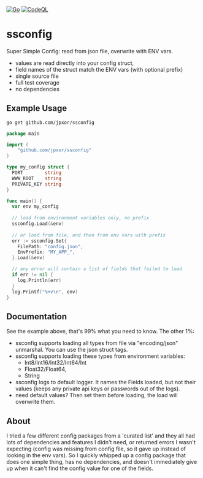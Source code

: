 [![Go](https://github.com/jpxor/ssconfig/actions/workflows/go.yml/badge.svg)](https://github.com/jpxor/ssconfig/actions/workflows/go.yml)
[![CodeQL](https://github.com/jpxor/ssconfig/actions/workflows/codeql-analysis.yml/badge.svg)](https://github.com/jpxor/ssconfig/actions/workflows/codeql-analysis.yml)

# ssconfig
Super Simple Config:  read from json file, overwrite with ENV vars.

 - values are read directly into your config struct, 
 - field names of the struct match the ENV vars (with optional prefix)
 - single source file
 - full test coverage
 - no dependencies

## Example Usage
```sh
go get github.com/jpxor/ssconfig
```

```go
package main

import (
    "github.com/jpxor/ssconfig"
)

type my_config struct {
  PORT        string
  WWW_ROOT    string
  PRIVATE_KEY string
}

func main() {
  var env my_config
  
  // load from environment variables only, no prefix
  ssconfig.Load(&env)
 
  // or load from file, and then from env vars with prefix
  err := ssconfig.Set{
    FilePath: "config.json",
    EnvPrefix: "MY_APP_",
  }.Load(&env)

  // any error will contain a list of fields that failed to load
  if err != nil {
    log.Println(err)
  }
  log.Printf("%+v\n", env)
}
```
## Documentation
See the example above, that's 99% what you need to know.
The other 1%:
 - ssconfig supports loading all types from file via "encoding/json" unmarshal. You can use the json struct tags.
 - ssconfig supports loading these types from environment variables:
    - Int8/Int16/Int32/Int64/Int
    - Float32/Float64,
    - String
 - ssconfig logs to default logger. It names the Fields loaded, but not their values (keeps any private api keys or passwords out of the logs).
 - need default values? Then set them before loading, the load will overwrite them.

## About
I tried a few different config packages from a 'curated list' and they all had lots of dependencies and features I didn't need, or returned errors I wasn't expecting (config was missing from config file, so it gave up instead of looking in the env vars). So I quickly whipped up a config package that does one simple thing, has no dependencies, and doesn't immediately give up when it can't find the config value for one of the fields.
